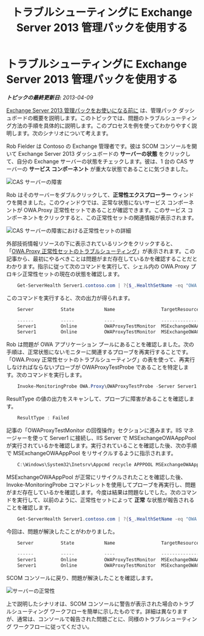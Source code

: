 ﻿---
title: トラブルシューティングに Exchange Server 2013 管理パックを使用する
TOCTitle: トラブルシューティングに Exchange Server 2013 管理パックを使用する
ms:assetid: c9672dad-1e67-4f07-bad9-539a67f2ac70
ms:mtpsurl: https://technet.microsoft.com/ja-jp/library/Dn195913(v=EXCHG.150)
ms:contentKeyID: 53181897
ms.date: 04/03/2015
mtps_version: v=EXCHG.150
ms.translationtype: HT
---

# トラブルシューティングに Exchange Server 2013 管理パックを使用する

 

_**トピックの最終更新日:**  2013-04-09_

[Exchange Server 2013 管理パックをお使いになる前に](getting-started-with-exchange-server-2013-management-pack.md) は、管理パック ダッシュボードの概要を説明します。このトピックでは、問題のトラブルシューティング方法の手順を具体的に説明します。このプロセスを例を使ってわかりやすく説明します。次のシナリオについて考えます。

Rob Fielder は Contoso の Exchange 管理者です。彼は SCOM コンソールを開いて Exchange Server 2013 ダッシュボードの <strong>サーバーの状態</strong> をクリックして、自分の Exchange サーバーの状態をチェックします。彼は、1 台の CAS サーバーの <strong>サービス コンポーネント</strong> が重大な状態であることに気づきました。

![CAS サーバーの障害](images/Dn195913.32a265d9-68e0-4d8c-9f83-1d10cdda1f84(EXCHG.150).png "CAS サーバーの障害")

Rob はそのサーバーをダブルクリックして、<strong>正常性エクスプローラー</strong> ウィンドウを開きました。このウィンドウでは、正常な状態にないサービス コンポーネントが OWA.Proxy 正常性セットであることが確認できます。このサービス コンポーネントをクリックすると、この正常性セットの関連情報が表示されます。

![CAS サーバーの障害における正常性セットの詳細](images/Dn195913.8e4d05a6-9128-40d8-b262-e60e9affc973(EXCHG.150).png "CAS サーバーの障害における正常性セットの詳細")

外部技術情報リソースの下に表示されているリンクをクリックすると、「[OWA.Proxy 正常性セットのトラブルシューティング](https://technet.microsoft.com/ja-jp/library/jj737712\(v=exchg.150\))」が表示されます。この記事から、最初にやるべきことは問題がまだ存在しているかを確認することだとわかります。指示に従って次のコマンドを実行して、シェル内の OWA.Proxy プロキシ正常性セットの現在の状態を確認します。
```Powershell
    Get-ServerHealth Server1.contoso.com | ?{$_.HealthSetName -eq "OWA.Proxy"}
```
このコマンドを実行すると、次の出力が得られます。
```Powershell
    Server          State           Name                 TargetResource       HealthSetName   AlertValue ServerComp
                                                                                                         onent
    ------          -----           ----                 --------------       -------------   ---------- ----------
    Server1         Online          OWAProxyTestMonitor  MSExchangeOWAAppPool OWA.Proxy       Unhealthy  OwaProxy
    Server1         Online          OWAProxyTestMonitor  MSExchangeOWACale... OWA.Proxy       Healthy    OwaProxy
```
Rob は問題が OWA アプリケーション プールにあることを確認しました。次の手順は、正常状態にないモニターに関連するプローブを再実行することです。「OWA.Proxy 正常性セットのトラブルシューティング」の表を使って、再実行しなければならないプローブが OWAProxyTestProbe であることを特定します。次のコマンドを実行します。
```Powershell
    Invoke-MonitoringProbe OWA.Proxy\OWAProxyTestProbe -Server Server1.contoso.com | Format-List
```
ResultType の値の出力をスキャンして、プローブに障害があることを確認します。
```Powershell
    ResultType : Failed
```
記事の「OWAProxyTestMonitor の回復操作」セクションに進みます。IIS マネージャーを使って Server1 に接続し、IIS Server で MSExchangeOWAAppPool が実行されているかを確認します。実行されていることを確認した後、次の手順で MSExchangeOWAAppPool をリサイクルするように指示されます。
```Powershell
    C:\Windows\System32\Inetsrv\Appcmd recycle APPPOOL MSExchangeOWAAppPool
```
MSExchangeOWAAppPool が正常にリサイクルされたことを確認した後、Invoke-MonitoringProbe コマンドレットを使用してプローブを再実行し、問題がまだ存在しているかを確認します。今度は結果は問題なしでした。次のコマンドを実行して、以前のように、正常性セットによって <strong>正常</strong> な状態が報告されることを確認します。
```Powershell
    Get-ServerHealth Server1.contoso.com | ?{$_.HealthSetName -eq "OWA.Proxy"}
```
今回は、問題が解決したことがわかりました。
```Powershell
    Server          State           Name                 TargetResource       HealthSetName   AlertValue ServerComp
                                                                                                         onent
    ------          -----           ----                 --------------       -------------   ---------- ----------
    Server1         Online          OWAProxyTestMonitor  MSExchangeOWAAppPool OWA.Proxy       Healthy    OwaProxy
    Server1         Online          OWAProxyTestMonitor  MSExchangeOWACale... OWA.Proxy       Healthy    OwaProxy
```
SCOM コンソールに戻り、問題が解決したことを確認します。

![サーバーの正常性](images/Dn195908.c863be83-fc4b-4daf-a18b-27b1aae15b1d(EXCHG.150).png "サーバーの正常性")

上で説明したシナリオは、SCOM コンソールに警告が表示された場合のトラブルシューティング ワークフローを簡単に示したものです。詳細は異なりますが、通常は、コンソールで報告された問題ごとに、同様のトラブルシューティング ワークフローに従ってください。

